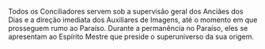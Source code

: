 ﻿Todos os Conciliadores servem sob a supervisão geral dos Anciães dos Dias e a direção imediata dos Auxiliares de Imagens, até o momento em que prosseguem rumo ao Paraíso. Durante a permanência no Paraíso, eles se apresentam ao Espírito Mestre que preside o superuniverso da sua origem.